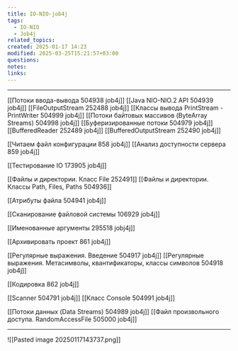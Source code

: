 ```yaml
---
title: IO-NIO-job4j
tags:
  - IO-NIO
  - Job4j
related_topics: 
created: 2025-01-17 14:23
modified: 2025-03-25T15:21:57+03:00
questions: 
notes: 
links: 
---
```



----
[[Потоки ввода-вывода 504938 job4j]]
[[Java NIO-NIO.2 API 504939 job4j]]
[[FileOutputStream 252488 job4j]]
[[Классы вывода PrintStream - PrintWriter 504999 job4j]]
[[Потоки байтовых массивов (ByteArray Streams) 504998 job4j]]
[[Буферизированные потоки 504979 job4j]]
[[BufferedReader 252489 job4j]]
[[BufferedOutputStream 252490 job4j]]

[[Читаем файл конфигурации 858 job4j]]
[[Анализ доступности сервера 859 job4j]]

[[Тестирование IO 173905 job4j]]

[[Файлы и директории. Класс File 252491]]
[[Файлы и директории. Классы Path, Files, Paths 504936]]

[[Атрибуты файла 504941 job4j]]

[[Сканирование файловой системы 106929 job4j]]

[[Именованные аргументы 295518 jobj4j]]

[[Архивировать проект 861 job4j]]

[[Регулярные выражения. Введение 504917 job4j]]
[[Регулярные выражения. Метасимволы, квантификаторы, классы символов 504918 job4j]]

[[Кодировка 862 job4j]]

[[Scanner 504791 job4j]]
[[Класс Console 504991 job4j]]

[[Потоки данных (Data Streams) 504989 job4j]]
[[Файл произвольного доступа. RandomAccessFile 505000 job4j]]


-----

![[Pasted image 20250117143737.png]]